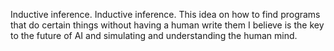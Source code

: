Inductive inference. Inductive inference. This idea on how to find programs that do certain things without having a human write them I believe is the key to the future of AI and simulating and understanding the human mind.
